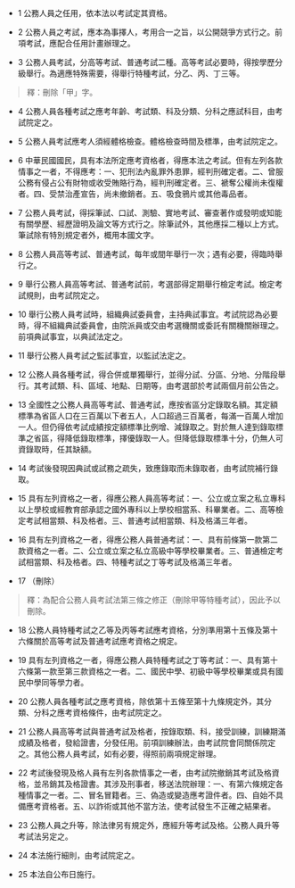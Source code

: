 * 1 公務人員之任用，依本法以考試定其資格。

* 2 公務人員之考試，應本為事擇人，考用合一之旨，以公開競爭方式行之。前項考試，應配合任用計畫辦理之。

* 3 公務人員考試，分高等考試、普通考試二種。高等考試必要時，得按學歷分級舉行。為適應特殊需要，得舉行特種考試，分乙、丙、丁三等。

> 釋：刪除「甲」字。

* 4 公務人員各種考試之應考年齡、考試類、科及分類、分科之應試科目，由考試院定之。

* 5 公務人員考試應考人須經體格檢查。體格檢查時間及標準，由考試院定之。

* 6 中華民國國民，具有本法所定應考資格者，得應本法之考試。但有左列各款情事之一者，不得應考：一、犯刑法內亂罪外患罪，經判刑確定者。二、曾服公務有侵占公有財物或收受賄賂行為，經判刑確定者。三、褫奪公權尚未復權者。四、受禁治產宣告，尚未撤銷者。五、吸食鴉片或其他毒品者。

* 7 公務人員考試，得採筆試、口試、測驗、實地考試、審查著作或發明或知能有關學歷、經歷證明及論文等方式行之。除筆試外，其他應採二種以上方式。筆試除有特別規定者外，概用本國文字。

* 8 公務人員高等考試、普通考試，每年或間年舉行一次；遇有必要，得臨時舉行之。

* 9 舉行公務人員高等考試、普通考試前，考選部得定期舉行檢定考試。檢定考試規則，由考試院定之。

* 10 舉行公務人員考試時，組織典試委員會，主持典試事宜。考試院認為必要時，得不組織典試委員會，由院派員或交由考選機關或委託有關機關辦理之。前項典試事宜，以典試法定之。

* 11 舉行公務人員考試之監試事宜，以監試法定之。

* 12 公務人員各種考試，得合併或單獨舉行，並得分試、分區、分地、分階段舉行。其考試類、科、區域、地點、日期等，由考選部於考試兩個月前公告之。

* 13 全國性之公務人員高等考試、普通考試，應按省區分定錄取名額。其定額標準為省區人口在三百萬以下者五人，人口超過三百萬者，每滿一百萬人增加一人。但仍得依考試成績按定額標準比例增、減錄取之。對於無人達到錄取標準之省區，得降低錄取標準，擇優錄取一人。但降低錄取標準十分，仍無人可資錄取時，任其缺額。

* 14 考試後發現因典試或試務之疏失，致應錄取而未錄取者，由考試院補行錄取。

* 15 具有左列資格之一者，得應公務人員高等考試：一、公立或立案之私立專科以上學校或經教育部承認之國外專科以上學校相當系、科畢業者。二、高等檢定考試相當類、科及格者。三、普通考試相當類、科及格滿三年者。

* 16 具有左列資格之一者，得應公務人員普通考試：一、具有前條第一款第二款資格之一者。二、公立或立案之私立高級中等學校畢業者。三、普通檢定考試相當類、科及格者。四、特種考試之丁等考試及格滿三年者。

* 17 （刪除）

> 釋：為配合公務人員考試法第三條之修正（刪除甲等特種考試），因此予以刪除。

* 18 公務人員特種考試之乙等及丙等考試應考資格，分別準用第十五條及第十六條關於高等考試及普通考試應考資格之規定。

* 19 具有左列資格之一者，得應公務人員特種考試之丁等考試：一、具有第十六條第一款至第三款資格之一者。二、國民中學、初級中等學校畢業或具有國民中學同等學力者。

* 20 公務人員各種考試之應考資格，除依第十五條至第十九條規定外，其分類、分科之應考資格條件，由考試院定之。

* 21 公務人員高等考試與普通考試及格者，按錄取類、科，接受訓練，訓練期滿成績及格者，發給證書，分發任用。前項訓練辦法，由考試院會同關係院定之。其他公務人員考試，如有必要，得照前兩項規定辦理。

* 22 考試後發現及格人員有左列各款情事之一者，由考試院撤銷其考試及格資格，並吊銷其及格證書。其涉及刑事者，移送法院辦理：一、有第六條規定各種情事之一者。二、冒名冒籍者。三、偽造或變造應考證件者。四、自始不具備應考資格者。五、以詐術或其他不當方法，使考試發生不正確之結果者。

* 23 公務人員之升等，除法律另有規定外，應經升等考試及格。公務人員升等考試法另定之。

* 24 本法施行細則，由考試院定之。

* 25 本法自公布日施行。

